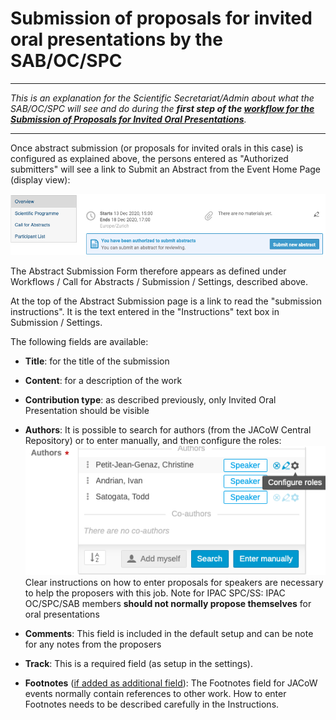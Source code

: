 # Submission of proposals for invited oral presentations by the SAB/OC/SPC

---

*This is an explanation for the Scientific Secretariat/Admin about what the SAB/OC/SPC will see and do during the **first step of the [workflow for the Submission of Proposals for Invited Oral Presentations](intro.md#normal-ipac-workflow)**.*

---

Once abstract submission (or proposals for invited orals in this case) is configured as explained above, the persons entered as "Authorized submitters" will see a link to Submit an Abstract from the Event Home Page (display view):

![](img/abstract_submit_button.png)

The Abstract Submission Form therefore appears as defined under Workflows / Call for Abstracts / Submission / Settings, described above.

At the top of the Abstract Submission page is a link to read the "submission instructions". It is the text entered in the "Instructions" text box in Submission / Settings. 

The following fields are available:

- **Title**: for the title of the submission

- **Content**: for a description of the work

- **Contribution type**: as described previously, only Invited Oral Presentation should be visible

- **Authors**: It is possible to search for authors (from the JACoW Central Repository) or to enter manually, and then configure the roles:
  ![](img/authors.png)
  Clear instructions on how to enter proposals for speakers are necessary to help the proposers with this job. Note for IPAC SPC/SS: IPAC OC/SPC/SAB members **should not normally propose themselves** for oral presentations

- **Comments**: This field is included in the default setup and can be note for any notes from the proposers

- **Track**: This is a required field (as setup in the settings).

- **Footnotes** ([if added as additional field](SSsetup.md#fields-and-types-contribution-types-abstract-fields)): The Footnotes field for JACoW events normally contain references to other work. How to enter Footnotes needs to be described carefully in the Instructions.
